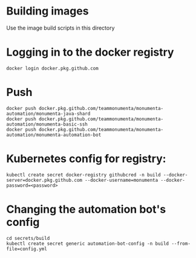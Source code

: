 # Building images

Use the image build scripts in this directory

# Logging in to the docker registry

```
docker login docker.pkg.github.com
```

# Push

```
docker push docker.pkg.github.com/teammonumenta/monumenta-automation/monumenta-java-shard
docker push docker.pkg.github.com/teammonumenta/monumenta-automation/monumenta-basic-ssh
docker push docker.pkg.github.com/teammonumenta/monumenta-automation/monumenta-automation-bot
```

# Kubernetes config for registry:

```
kubectl create secret docker-registry githubcred -n build --docker-server=docker.pkg.github.com --docker-username=monumenta --docker-password=<password>
```

# Changing the automation bot's config
```
cd secrets/build
kubectl create secret generic automation-bot-config -n build --from-file=config.yml
```
